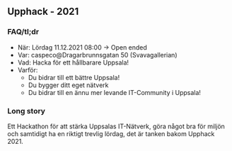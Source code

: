 

## Upphack - 2021


### FAQ/tl;dr
- När: Lördag 11.12.2021 08:00 -> Open ended
- Var: caspeco@Dragarbrunnsgatan 50 (Svavagallerian)
- Vad: Hacka för ett hållbarare Uppsala!
- Varför: 
  - Du bidrar till ett bättre Uppsala!
  - Du bygger ditt eget nätverk 
  - Du bidrar till en ännu mer levande IT-Community i Uppsala!

### Long story
Ett Hackathon för att stärka Uppsalas IT-Nätverk, göra något bra för miljön och samtidigt ha en riktigt trevlig lördag, det är tanken bakom Upphack 2021.   



